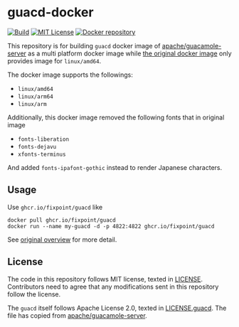 # guacd-docker

[![Build](https://github.com/fixpoint/guacd-docker/actions/workflows/build.yml/badge.svg)](https://github.com/fixpoint/guacd-docker/actions/workflows/build.yml)
[![MIT License](https://img.shields.io/badge/license-MIT-blue.svg)](LICENSE)
[![Docker repository](https://img.shields.io/badge/docker-ghcr.io/fixpoint/guacd-orange.svg?logo=docker&logoColor=white)](https://github.com/orgs/fixpoint/packages/container/package/guacd)

This repository is for building `guacd` docker image of [apache/guacamole-server][] as a multi platform docker image while [the original docker image](https://hub.docker.com/r/guacamole/guacd) only provides image for `linux/amd64`.

The docker image supports the followings:

- `linux/amd64`
- `linux/arm64`
- `linux/arm`

[apache/guacamole-server]: https://github.com/apache/guacamole-server

Additionally, this docker image removed the following fonts that in original image

- `fonts-liberation`
- `fonts-dejavu`
- `xfonts-terminus`

And added `fonts-ipafont-gothic` instead to render Japanese characters.

## Usage

Use `ghcr.io/fixpoint/guacd` like

```
docker pull ghcr.io/fixpoint/guacd
docker run --name my-guacd -d -p 4822:4822 ghcr.io/fixpoint/guacd
```

See [original overview](https://hub.docker.com/r/guacamole/guacd) for more detail.

## License

The code in this repository follows MIT license, texted in [LICENSE](./LICENSE).
Contributors need to agree that any modifications sent in this repository follow
the license.

The `guacd` itself follows Apache License 2.0, texted in [LICENSE.guacd](./LICENSE.guacd).
The file has copied from [apache/guacamole-server][].
